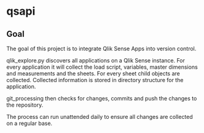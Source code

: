 # qsapi
## Goal
The goal of this project is to integrate Qlik Sense Apps into version control.

qlik_explore.py discovers all applications on a Qlik Sense instance. 
For every application it will collect the load script, variables, master
dimensions and measurements and the sheets. For every sheet child objects
are collected.
Collected information is stored in directory structure for the application.

git_processing then checks for changes, commits and push the changes 
to the repository.

The process can run unattended daily to ensure all changes
are collected on a regular base.